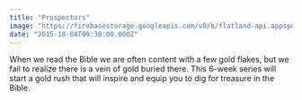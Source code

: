 ```yaml
---
title: "Prospectors"
image: "https://firebasestorage.googleapis.com/v0/b/flatland-api.appspot.com/o/series%2Fbaacbe66-bd84-4815-aaf6-81b3a7a5261c?alt=media&token=958932ef-6a3b-48d4-b686-b779fd0c6422"
date: "2015-10-04T09:30:00.000Z"
---
```

When we read the Bible we are often content with a few gold flakes, but we fail to realize there is a vein of gold buried there. This 6-week series will start a gold rush that will inspire and equip you to dig for treasure in the Bible.